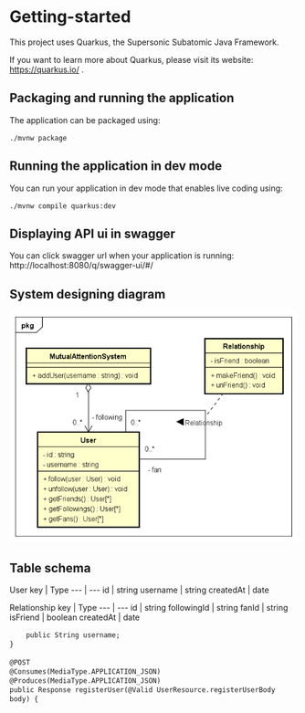 # Getting-started

This project uses Quarkus, the Supersonic Subatomic Java Framework.

If you want to learn more about Quarkus, please visit its website: https://quarkus.io/ .

## Packaging and running the application

The application can be packaged using:
```shell script
./mvnw package
```

## Running the application in dev mode

You can run your application in dev mode that enables live coding using:
```shell script
./mvnw compile quarkus:dev
```

## Displaying API ui in swagger

You can click swagger url when your application is running: http://localhost:8080/q/swagger-ui/#/

## System designing diagram
![alt text](images/MututalAttentionSystemDesign.png)

## Table schema
User 
key | Type 
--- | --- 
id | string 
username | string
createdAt | date

Relationship 
key | Type 
--- | --- 
id | string 
followingId | string
fanId | string
isFriend | boolean
createdAt | date


        public String username;
    }

    @POST
    @Consumes(MediaType.APPLICATION_JSON)
    @Produces(MediaType.APPLICATION_JSON)
    public Response registerUser(@Valid UserResource.registerUserBody body) {

